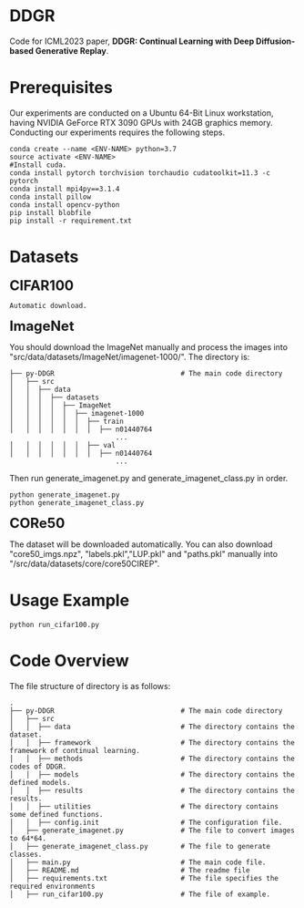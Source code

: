 # DDGR
Code for ICML2023 paper, **DDGR: Continual Learning with Deep Diffusion-based Generative Replay**.
# Prerequisites
Our experiments are conducted on a Ubuntu 64-Bit Linux workstation, having NVIDIA GeForce RTX 3090 GPUs with 24GB graphics memory. Conducting our experiments requires the following steps.
```
conda create --name <ENV-NAME> python=3.7
source activate <ENV-NAME>
#Install cuda.
conda install pytorch torchvision torchaudio cudatoolkit=11.3 -c pytorch
conda install mpi4py==3.1.4
conda install pillow
conda install opencv-python
pip install blobfile
pip install -r requirement.txt
```

# Datasets

**<font size=5>CIFAR100</font>**
```
Automatic download.
```
**<font size=5>ImageNet</font>**

You should download the ImageNet manually and process the images into "src/data/datasets/ImageNet/imagenet-1000/".
The directory is:
```
├── py-DDGR                               # The main code directory
│   ├── src                
│   │  ├── data 
│   │  │  ├── datasets
│   │  │  │  ├── ImageNet
│   │  │  │  │  ├── imagenet-1000
│   │  │  │  │  │  ├── train
│   │  │  │  │  │  │  ├── n01440764
                          ...
│   │  │  │  │  │  ├── val
│   │  │  │  │  │  │  ├── n01440764
                          ...
```
Then run generate_imagenet.py and generate_imagenet_class.py in order.
```
python generate_imagenet.py
python generate_imagenet_class.py
```
**<font size=5>CORe50</font>**

The dataset will be downloaded automatically. You can also download "core50_imgs.npz", "labels.pkl","LUP.pkl" and "paths.pkl" manually into "/src/data/datasets/core/core50CIREP".
# Usage Example 
```
python run_cifar100.py
```
# Code Overview
The file structure of directory is as follows:
```
.
├── py-DDGR                               # The main code directory
│   ├── src                
│   │  ├── data                           # The directory contains the dataset.
│   │  ├── framework                      # The directory contains the framework of continual learning.
│   │  ├── methods                        # The directory contains the codes of DDGR.
│   │  ├── models                         # The directory contains the defined models.
│   │  ├── results                        # The directory contains the results.
│   │  ├── utilities                      # The directory contains some defined functions.
│   │  ├── config.init                    # The configuration file.
│   ├── generate_imagenet.py              # The file to convert images to 64*64.
│   ├── generate_imagenet_class.py        # The file to generate classes.
│   ├── main.py                           # The main code file.
│   ├── README.md                         # The readme file
│   ├── requirements.txt                  # The file specifies the required environments
│   ├── run_cifar100.py                   # The file of example.
```
